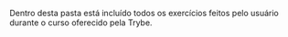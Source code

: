 Dentro desta pasta está incluído todos os exercícios feitos pelo usuário durante o curso oferecido pela Trybe.
